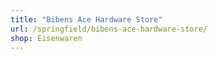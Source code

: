```yaml
---
title: "Bibens Ace Hardware Store"
url: /springfield/bibens-ace-hardware-store/
shop: Eisenwaren
---
```

